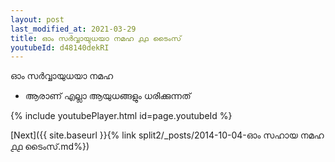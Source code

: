 ```yaml
---
layout: post
last_modified_at: 2021-03-29
title: ഓം സർവ്വായുധയാ നമഹ ൧൧ ടൈംസ്
youtubeId: d48140dekRI
---
```

 
 
 ഓം സർവ്വായുധയാ നമഹ 
 
 -  ആരാണ് എല്ലാ ആയുധങ്ങളും ധരിക്കുന്നത് 
 
  
 
  
 
 
 
 
 
 


{% include youtubePlayer.html id=page.youtubeId %}
 
[Next]({{ site.baseurl }}{% link  split2/_posts/2014-10-04-ഓം സഹായ നമഹ ൧൧ ടൈംസ്.md%})
 
